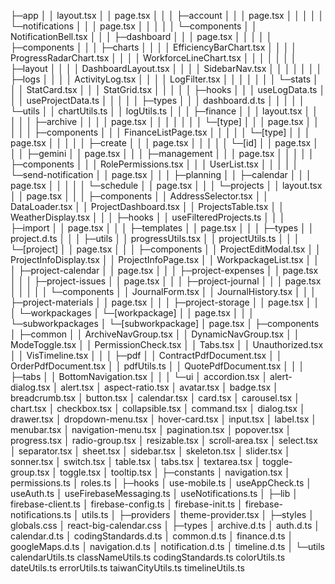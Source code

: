├─app
│  │  layout.tsx
│  │  page.tsx
│  │
│  ├─account
│  │  │  page.tsx
│  │  │
│  │  └─notifications
│  │      │  page.tsx
│  │      │
│  │      └─components
│  │              NotificationBell.tsx
│  │
│  ├─dashboard
│  │  │  page.tsx
│  │  │
│  │  ├─components
│  │  │  ├─charts
│  │  │  │      EfficiencyBarChart.tsx
│  │  │  │      ProgressRadarChart.tsx
│  │  │  │      WorkforceLineChart.tsx
│  │  │  │
│  │  │  ├─layout
│  │  │  │      DashboardLayout.tsx
│  │  │  │      SidebarNav.tsx
│  │  │  │
│  │  │  ├─logs
│  │  │  │      ActivityLog.tsx
│  │  │  │      LogFilter.tsx
│  │  │  │
│  │  │  └─stats
│  │  │          StatCard.tsx
│  │  │          StatGrid.tsx
│  │  │
│  │  ├─hooks
│  │  │      useLogData.ts
│  │  │      useProjectData.ts
│  │  │
│  │  ├─types
│  │  │      dashboard.d.ts
│  │  │
│  │  └─utils
│  │          chartUtils.ts
│  │          logUtils.ts
│  │
│  ├─finance
│  │  │  layout.tsx
│  │  │
│  │  ├─archive
│  │  │  │  page.tsx
│  │  │  │
│  │  │  └─[type]
│  │  │          page.tsx
│  │  │
│  │  ├─components
│  │  │      FinanceListPage.tsx
│  │  │
│  │  └─[type]
│  │      │  page.tsx
│  │      │
│  │      ├─create
│  │      │      page.tsx
│  │      │
│  │      └─[id]
│  │              page.tsx
│  │
│  ├─gemini
│  │      page.tsx
│  │
│  ├─management
│  │  │  page.tsx
│  │  │
│  │  ├─components
│  │  │      RolePermissions.tsx
│  │  │      UserList.tsx
│  │  │
│  │  └─send-notification
│  │          page.tsx
│  │
│  ├─planning
│  │  ├─calendar
│  │  │      page.tsx
│  │  │
│  │  └─schedule
│  │          page.tsx
│  │
│  └─projects
│      │  layout.tsx
│      │  page.tsx
│      │
│      ├─components
│      │      AddressSelector.tsx
│      │      DataLoader.tsx
│      │      ProjectDashboard.tsx
│      │      ProjectsTable.tsx
│      │      WeatherDisplay.tsx
│      │
│      ├─hooks
│      │      useFilteredProjects.ts
│      │
│      ├─import
│      │      page.tsx
│      │
│      ├─templates
│      │      page.tsx
│      │
│      ├─types
│      │      project.d.ts
│      │
│      ├─utils
│      │      progressUtils.tsx
│      │      projectUtils.ts
│      │
│      └─[project]
│          │  page.tsx
│          │
│          ├─components
│          │      ProjectEditModal.tsx
│          │      ProjectInfoDisplay.tsx
│          │      ProjectInfoPage.tsx
│          │      WorkpackageList.tsx
│          │
│          ├─project-calendar
│          │      page.tsx
│          │
│          ├─project-expenses
│          │      page.tsx
│          │
│          ├─project-issues
│          │      page.tsx
│          │
│          ├─project-journal
│          │  │  page.tsx
│          │  │
│          │  └─components
│          │          JournalForm.tsx
│          │          JournalHistory.tsx
│          │
│          ├─project-materials
│          │      page.tsx
│          │
│          ├─project-storage
│          │      page.tsx
│          │
│          └─workpackages
│              └─[workpackage]
│                  │  page.tsx
│                  │
│                  └─subworkpackages
│                      └─[subworkpackage]
│                              page.tsx
│
├─components
│  ├─common
│  │      ArchiveNavGroup.tsx
│  │      DynamicNavGroup.tsx
│  │      ModeToggle.tsx
│  │      PermissionCheck.tsx
│  │      Tabs.tsx
│  │      Unauthorized.tsx
│  │      VisTimeline.tsx
│  │
│  ├─pdf
│  │      ContractPdfDocument.tsx
│  │      OrderPdfDocument.tsx
│  │      pdfUtils.ts
│  │      QuotePdfDocument.tsx
│  │
│  ├─tabs
│  │      BottomNavigation.tsx
│  │
│  └─ui
│          accordion.tsx
│          alert-dialog.tsx
│          alert.tsx
│          aspect-ratio.tsx
│          avatar.tsx
│          badge.tsx
│          breadcrumb.tsx
│          button.tsx
│          calendar.tsx
│          card.tsx
│          carousel.tsx
│          chart.tsx
│          checkbox.tsx
│          collapsible.tsx
│          command.tsx
│          dialog.tsx
│          drawer.tsx
│          dropdown-menu.tsx
│          hover-card.tsx
│          input.tsx
│          label.tsx
│          menubar.tsx
│          navigation-menu.tsx
│          pagination.tsx
│          popover.tsx
│          progress.tsx
│          radio-group.tsx
│          resizable.tsx
│          scroll-area.tsx
│          select.tsx
│          separator.tsx
│          sheet.tsx
│          sidebar.tsx
│          skeleton.tsx
│          slider.tsx
│          sonner.tsx
│          switch.tsx
│          table.tsx
│          tabs.tsx
│          textarea.tsx
│          toggle-group.tsx
│          toggle.tsx
│          tooltip.tsx
│
├─constants
│      navigation.tsx
│      permissions.ts
│      roles.ts
│
├─hooks
│      use-mobile.ts
│      useAppCheck.ts
│      useAuth.ts
│      useFirebaseMessaging.ts
│      useNotifications.ts
│
├─lib
│      firebase-client.ts
│      firebase-config.ts
│      firebase-init.ts
│      firebase-notifications.ts
│      utils.ts
│
├─providers
│      theme-provider.tsx
│
├─styles
│      globals.css
│      react-big-calendar.css
│
├─types
│      archive.d.ts
│      auth.d.ts
│      calendar.d.ts
│      codingStandards.d.ts
│      common.d.ts
│      finance.d.ts
│      googleMaps.d.ts
│      navigation.d.ts
│      notification.d.ts
│      timeline.d.ts
│
└─utils
        calendarUtils.ts
        classNameUtils.ts
        codingStandards.ts
        colorUtils.ts
        dateUtils.ts
        errorUtils.ts
        taiwanCityUtils.ts
        timelineUtils.ts
